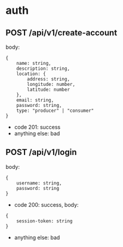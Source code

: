 # auth

## POST /api/v1/create-account

body:
```
{
    name: string,
    description: string,
    location: {
        address: string,
        longitude: number,
        latitude: number
    },
    email: string,
    password: string,
    type: "producer" | "consumer"
}
```

- code 201: success
- anything else: bad

## POST /api/v1/login

body:
```
{
    username: string,
    password: string
}
```

- code 200: success, body:
```
{
    session-token: string
}
```
- anything else: bad